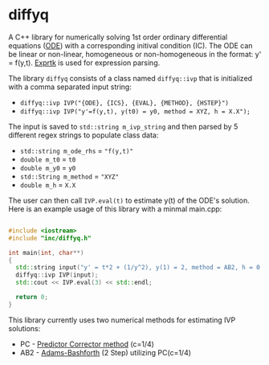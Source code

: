 # diffyq

A C++ library for numerically solving 1st order ordinary differential equations ([ODE](https://en.wikipedia.org/wiki/Ordinary_differential_equation)) with a corresponding initival condition (IC). The ODE can be linear or non-linear, homogeneous or non-homogeneous in the format: y' = f(y,t). [Exprtk](https://github.com/ArashPartow/exprtk) is used for expression parsing.

The library ```diffyq``` consists of a class named ```diffyq::ivp``` that is initialized with a comma separated input string:
* ```diffyq::ivp IVP("{ODE}, {ICS}, {EVAL}, {METHOD}, {HSTEP}")```
* ```diffyq::ivp IVP("y'=f(y,t), y(t0) = y0, method = XYZ, h = X.X");```

The input is saved to ```std::string m_ivp_string``` and then parsed by 5 different regex strings to populate class data:
* ```std::string m_ode_rhs``` = ```"f(y,t)"```
* ```double m_t0``` = ```t0```
* ```double m_y0``` = ```y0```
* ```std::String m_method``` = ```"XYZ"```
* ```double m_h``` = ```X.X```

The user can then call ```IVP.eval(t)``` to estimate y(t) of the ODE's solution. Here is an example usage of this library with a minmal main.cpp:

```c++

#include <iostream>
#include "inc/diffyq.h"

int main(int, char**) 
{
  std::string input("y' = t*2 + (1/y^2), y(1) = 2, method = AB2, h = 0.1")
  diffyq::ivp IVP(input);
  std::cout << IVP.eval(3) << std::endl;

  return 0;
}

```



This library currently uses two numerical methods for estimating IVP solutions:
* PC - [Predictor Corrector method](https://en.wikipedia.org/wiki/Predictor%E2%80%93corrector_method) (c=1/4)
* AB2 - [Adams-Bashforth](https://en.wikipedia.org/wiki/Linear_multistep_method#Adams%E2%80%93Bashforth_methods) (2 Step) utilizing PC(c=1/4)
